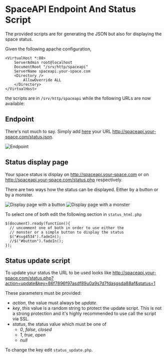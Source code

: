 SpaceAPI Endpoint And Status Script
===================================

The provided scripts are for generating the JSON but also for displaying the space status.

Given the following apache configuration,

```
<VirtualHost *:80>
    ServerAdmin root@localhost
    DocumentRoot "/srv/http/spaceapi"
    ServerName spaceapi.your-space.com
    <Directory />
        AllowOverride ALL
    </Directory>
</VirtualHost>
```

the scripts are in `/srv/http/spaceapi` while the following URLs are now available:

Endpoint
--------

There's not much to say. Simply add [here](http://spaceapi.net/add-your-space) your URL http://spaceapi.your-space.com/status.json.

![Endpoint](https://raw.github.com/SpaceApi/endpoint-scripts/master/screenshots/json.png)

Status display page
-------------------

Your space status is display on http://spaceapi.your-space.com or on http://spaceapi.your-space.com/status.php respectively.

There are two ways how the status can be displayed. Either by a button or by a monster.

![Display page with a button](https://raw.github.com/SpaceApi/endpoint-scripts/master/screenshots/button.png)
![Display page with a monster](https://raw.github.com/SpaceApi/endpoint-scripts/master/screenshots/monster.png)

To select one of both edit the following section in `status_html.php`

```
$(document).ready(function(){
  // uncomment one of both in order to use either the
  // monster or a simple button to display the status
  $("#svg4534").fadeIn();
  //$("#button").fadeIn();
});
```

Status update script
--------------------

To update your status the URL to be used looks like http://spaceapi.your-space.com/status.php?action=update&key=86f7896f97asdf89u0a9s7d7fdasgsda88af&status=1

These parameters must be provided:

* _action_, the value must always be *update*.
* _key_, this value is a random string to protect the update script. This is not a strong protection and it's highly recommended to use call the script via SSL.
* _status_, the status value which must be one of
  * _0_, _false_, _closed_
  * _1_, _true_, _open_
  * _null_

To change the key edit `status_update.php`.
